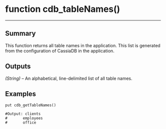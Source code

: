# function cdb_tableNames()
---
## Summary
This function returns all table names in the application. This list is generated from the configuration of CassiaDB in the application.
	
## Outputs
*(String)* – An alphabetical, line-delimited list of all table names.

## Examples
```livecodeserver
put cdb_getTableNames()

#Output: clients
#	    employees
#	    office
```
